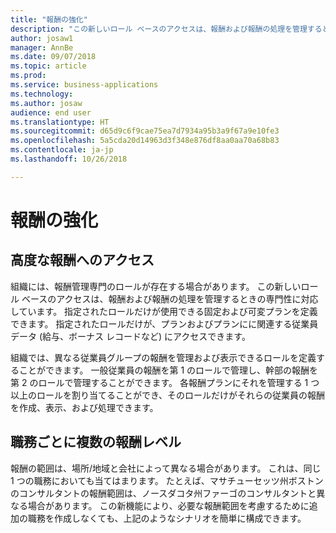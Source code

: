 ```yaml
---
title: "報酬の強化"
description: "この新しいロール ベースのアクセスは、報酬および報酬の処理を管理するときの専門性に対応しています。"
author: josaw1
manager: AnnBe
ms.date: 09/07/2018
ms.topic: article
ms.prod: 
ms.service: business-applications
ms.technology: 
ms.author: josaw
audience: end user
ms.translationtype: HT
ms.sourcegitcommit: d65d9c6f9cae75ea7d7934a95b3a9f67a9e10fe3
ms.openlocfilehash: 5a5cda20d14963d3f348e876df8aa0aa70a68b83
ms.contentlocale: ja-jp
ms.lasthandoff: 10/26/2018

---
```


# <a name="compensation-enhancements"></a>報酬の強化



## <a name="advanced-compensation-access"></a>高度な報酬へのアクセス

組織には、報酬管理専門のロールが存在する場合があります。 この新しいロール ベースのアクセスは、報酬および報酬の処理を管理するときの専門性に対応しています。 指定されたロールだけが使用できる固定および可変プランを定義できます。 指定されたロールだけが、プランおよびプランにに関連する従業員データ (給与、ボーナス レコードなど) にアクセスできます。

組織では、異なる従業員グループの報酬を管理および表示できるロールを定義することができます。 一般従業員の報酬を第 1 のロールで管理し、幹部の報酬を第 2 のロールで管理することができます。 各報酬プランにそれを管理する 1 つ以上のロールを割り当てることができ、そのロールだけがそれらの従業員の報酬を作成、表示、および処理できます。

## <a name="multiple-compensation-levels-per-job"></a>職務ごとに複数の報酬レベル
報酬の範囲は、場所/地域と会社によって異なる場合があります。 これは、同じ 1 つの職務においても当てはまります。 たとえば、マサチューセッツ州ボストンのコンサルタントの報酬範囲は、ノースダコタ州ファーゴのコンサルタントと異なる場合があります。 この新機能により、必要な報酬範囲を考慮するために追加の職務を作成しなくても、上記のようなシナリオを簡単に構成できます。

<!--
## Status (Required)
### Development status 
General Availability
November 2018
-->


